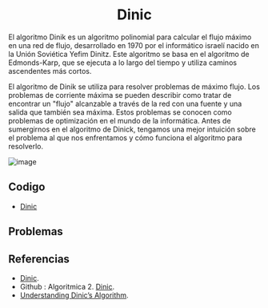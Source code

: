 <h1 align="center"> Dinic </h1>

El algoritmo Dinik es un algoritmo polinomial para calcular el flujo máximo en una red de flujo, desarrollado en 1970 por el informático israelí nacido en la Unión Soviética Yefim Dinitz. Este algoritmo se basa en el algoritmo de Edmonds-Karp, que se ejecuta a lo largo del tiempo y utiliza caminos ascendentes más cortos.

El algoritmo de Dinik se utiliza para resolver problemas de máximo flujo. Los problemas de corriente máxima se pueden describir como tratar de encontrar un "flujo" alcanzable a través de la red con una fuente y una salida que también sea máxima. Estos problemas se conocen como problemas de optimización en el mundo de la informática. Antes de sumergirnos en el algoritmo de Dinick, tengamos una mejor intuición sobre el problema al que nos enfrentamos y cómo funciona el algoritmo para resolverlo.

![image](https://user-images.githubusercontent.com/97768733/199863070-5d9233df-f8d3-40be-8beb-716530df55d9.png)


## Codigo

* [Dinic](https://github.com/HugoAlejandro2002/Algoritmos-y-Estructuras-de-Datos/blob/main/Algoritmos/Teoria%20de%20Grafos/Dinic/dinic.cpp)

## Problemas

## Referencias 

* [Dinic](https://es.wikipedia.org/wiki/Algoritmo_de_Dinic).  
* Github : Algoritmica 2. [Dinic](https://github.com/PaulLandaeta/algoritmica2/tree/master/contenido/Teoria%20de%20Grafos/Dinic).
* [Understanding Dinic’s Algorithm](https://medium.com/smucs/understanding-dinics-algorithm-ebf892e66227).
